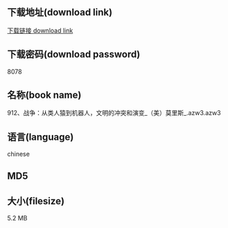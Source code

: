 ## 下载地址(download link)
[下载链接 download link](https://voluble-croquembouche-d321dc.netlify.app/?s=912%E3%80%81%E6%88%98%E4%BA%89%EF%BC%9A%E4%BB%8E%E7%B1%BB%E4%BA%BA%E7%8C%BF%E5%88%B0%E6%9C%BA%E5%99%A8%E4%BA%BA%EF%BC%8C%E6%96%87%E6%98%8E%E7%9A%84%E5%86%B2%E7%AA%81%E5%92%8C%E6%BC%94%E5%8F%98_%EF%BC%88%E7%BE%8E%EF%BC%89%E8%8E%AB%E9%87%8C%E6%96%AF_.azw3)

## 下载密码(download password)
8078

## 名称(book name)
912、战争：从类人猿到机器人，文明的冲突和演变_（美）莫里斯_.azw3.azw3

## 语言(language)
chinese

## MD5


## 大小(filesize)
5.2 MB
